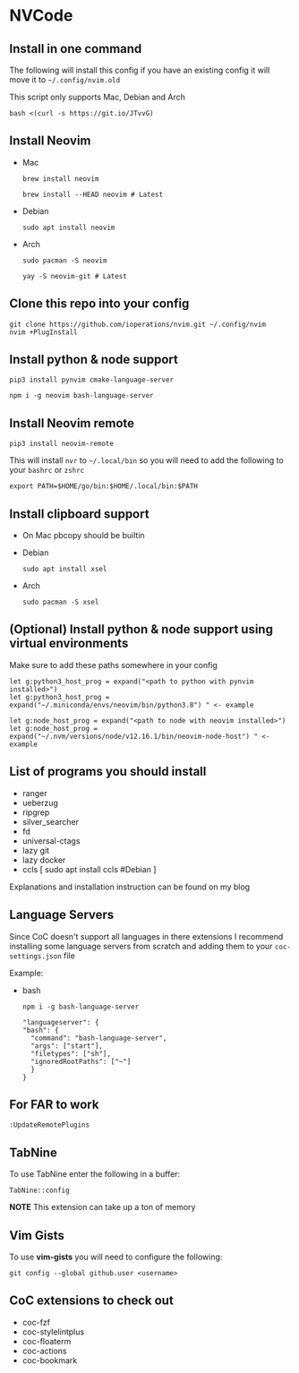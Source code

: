 # NVCode

## Install in one command

The following will install this config if you have an existing config it will move it to `~/.config/nvim.old`

This script only supports Mac, Debian and Arch

```
bash <(curl -s https://git.io/JTvvG)
```

## Install Neovim

- Mac

  ```
  brew install neovim

  brew install --HEAD neovim # Latest
  ```

- Debian

  ```
  sudo apt install neovim
  ```

- Arch

  ```
  sudo pacman -S neovim

  yay -S neovim-git # Latest
  ```

## Clone this repo into your config

```
git clone https://github.com/ioperations/nvim.git ~/.config/nvim
nvim +PlugInstall
```

## Install python & node support

```
pip3 install pynvim cmake-language-server
```

```
npm i -g neovim bash-language-server
```

## Install Neovim remote

```
pip3 install neovim-remote
```

This will install `nvr` to `~/.local/bin` so you will need to add the following to your `bashrc` or `zshrc`

```
export PATH=$HOME/go/bin:$HOME/.local/bin:$PATH
```

## Install clipboard support

- On Mac pbcopy should be builtin

- Debian

  ```
  sudo apt install xsel
  ```

- Arch

  ```
  sudo pacman -S xsel
  ```

## (Optional) Install python & node support using virtual environments

Make sure to add these paths somewhere in your config

```
let g:python3_host_prog = expand("<path to python with pynvim installed>")
let g:python3_host_prog = expand("~/.miniconda/envs/neovim/bin/python3.8") " <- example

let g:node_host_prog = expand("<path to node with neovim installed>")
let g:node_host_prog = expand("~/.nvm/versions/node/v12.16.1/bin/neovim-node-host") " <- example
```

## List of programs you should install

- ranger
- ueberzug
- ripgrep
- silver_searcher
- fd
- universal-ctags
- lazy git
- lazy docker
- ccls [ sudo apt install ccls #Debian ]

Explanations and installation instruction can be found on my blog

## Language Servers

Since CoC doesn't support all languages in there extensions
I recommend installing some language servers from scratch
and adding them to your `coc-settings.json` file

Example:

- bash

  `npm i -g bash-language-server`

  ```
  "languageserver": {
  "bash": {
    "command": "bash-language-server",
    "args": ["start"],
    "filetypes": ["sh"],
    "ignoredRootPaths": ["~"]
    }
  }
  ```

## For FAR to work

```
:UpdateRemotePlugins
```

## TabNine

To use TabNine enter the following in a buffer:

```
TabNine::config
```

**NOTE** This extension can take up a ton of memory

## Vim Gists

To use **vim-gists** you will need to configure the following:

```
git config --global github.user <username>
```

## CoC extensions to check out

- coc-fzf
- coc-stylelintplus
- coc-floaterm
- coc-actions
- coc-bookmark


